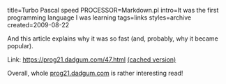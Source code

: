 title=Turbo Pascal speed
PROCESSOR=Markdown.pl
intro=It was the first programming language I was learning
tags=links
styles=archive
created=2009-08-22

And this article explains why it was so fast (and, probably, why it became popular).

Link: <https://prog21.dadgum.com/47.html> [(cached version)](http://archive.is/Zk6wj)

Overall, whole [prog21.dadgum.com](https://prog21.dadgum.com) is rather interesting read!

